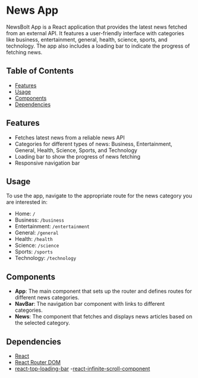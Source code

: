 # News App

NewsBolt App is a React application that provides the latest news fetched from an external API. It features a user-friendly interface with categories like business, entertainment, general, health, science, sports, and technology. The app also includes a loading bar to indicate the progress of fetching news.

## Table of Contents

- [Features](#features)
- [Usage](#usage)
- [Components](#components)
- [Dependencies](#dependencies)

## Features

- Fetches latest news from a reliable news API
- Categories for different types of news: Business, Entertainment, General, Health, Science, Sports, and Technology
- Loading bar to show the progress of news fetching
- Responsive navigation bar

## Usage

To use the app, navigate to the appropriate route for the news category you are interested in:
- Home: `/`
- Business: `/business`
- Entertainment: `/entertainment`
- General: `/general`
- Health: `/health`
- Science: `/science`
- Sports: `/sports`
- Technology: `/technology`

## Components

- **App**: The main component that sets up the router and defines routes for different news categories.
- **NavBar**: The navigation bar component with links to different categories.
- **News**: The component that fetches and displays news articles based on the selected category.

## Dependencies

- [React](https://reactjs.org/)
- [React Router DOM](https://reactrouter.com/)
- [react-top-loading-bar](https://www.npmjs.com/package/react-top-loading-bar)
-[react-infinite-scroll-component](https://www.npmjs.com/package/react-infinite-scroll-component)
